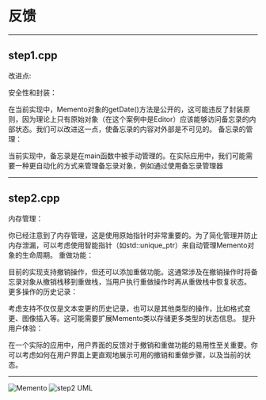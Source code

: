 # 反馈

---

## step1.cpp

改进点:

安全性和封装：

在当前实现中，Memento对象的getDate()方法是公开的，这可能违反了封装原则，因为理论上只有原始对象（在这个案例中是Editor）应该能够访问备忘录的内部状态。我们可以改进这一点，使备忘录的内容对外部是不可见的。
备忘录的管理：

当前实现中，备忘录是在main函数中被手动管理的。在实际应用中，我们可能需要一种更自动化的方式来管理备忘录对象，例如通过使用备忘录管理器

---

## step2.cpp

内存管理：

你已经注意到了内存管理，这是使用原始指针时非常重要的。为了简化管理并防止内存泄漏，可以考虑使用智能指针（如std::unique_ptr）来自动管理Memento对象的生命周期。
重做功能：

目前的实现支持撤销操作，但还可以添加重做功能。这通常涉及在撤销操作时将备忘录对象从撤销栈移到重做栈，当用户执行重做操作时再从重做栈中恢复状态。
更多操作的历史记录：

考虑支持不仅仅是文本变更的历史记录，也可以是其他类型的操作，比如格式变更、图像插入等。这可能需要扩展Memento类以存储更多类型的状态信息。
提升用户体验：

在一个实际的应用中，用户界面的反馈对于撤销和重做功能的易用性至关重要。你可以考虑如何在用户界面上更直观地展示可用的撤销和重做步骤，以及当前的状态。

---

![Memento](https://cdn.jsdelivr.net/gh/huanxueshengmou/picture-host/20241010193149.png)
![step2 UML](https://cdn.jsdelivr.net/gh/huanxueshengmou/picture-host/20241008192836.png)
